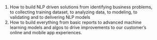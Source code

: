 1. How to build NLP driven solutions from identifying business problems, to collecting training dataset, to analyzing data, to modeling, to validating and to delivering NLP models
2. How to build everything from basic reports to advanced machine learning models and algos to drive improvements to our customer’s online and mobile app experiences.
